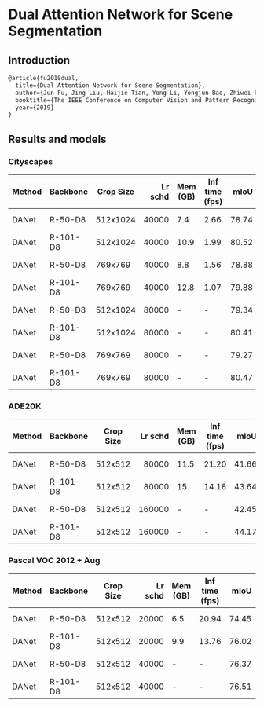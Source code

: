# Dual Attention Network for Scene Segmentation

## Introduction

<!-- [ALGORITHM] -->

```latex
@article{fu2018dual,
  title={Dual Attention Network for Scene Segmentation},
  author={Jun Fu, Jing Liu, Haijie Tian, Yong Li, Yongjun Bao, Zhiwei Fang,and Hanqing Lu},
  booktitle={The IEEE Conference on Computer Vision and Pattern Recognition (CVPR)},
  year={2019}
}
```

## Results and models

### Cityscapes

| Method | Backbone | Crop Size | Lr schd | Mem (GB) | Inf time (fps) |  mIoU | mIoU(ms+flip) | config                                                                                                                    | download                                                                                                                                                                                                                                                                                                                                               |
| ------ | -------- | --------- | ------: | -------- | -------------- | ----: | ------------- | ------------------------------------------------------------------------------------------------------------------------- | ------------------------------------------------------------------------------------------------------------------------------------------------------------------------------------------------------------------------------------------------------------------------------------------------------------------------------------------------------ |
| DANet  | R-50-D8  | 512x1024  |   40000 | 7.4      | 2.66           | 78.74 | -             | [config](   )  | [model](   ) &#124; [log](   )     |
| DANet  | R-101-D8 | 512x1024  |   40000 | 10.9     | 1.99           | 80.52 | -             | [config](   ) | [model](   ) &#124; [log](   ) |
| DANet  | R-50-D8  | 769x769   |   40000 | 8.8      | 1.56           | 78.88 | 80.62         | [config](   )   | [model](   ) &#124; [log](   )         |
| DANet  | R-101-D8 | 769x769   |   40000 | 12.8     | 1.07           | 79.88 | 81.47         | [config](   )  | [model](   ) &#124; [log](   )     |
| DANet  | R-50-D8  | 512x1024  |   80000 | -        | -              | 79.34 | -             | [config](   )  | [model](   ) &#124; [log](   )     |
| DANet  | R-101-D8 | 512x1024  |   80000 | -        | -              | 80.41 | -             | [config](   ) | [model](   ) &#124; [log](   ) |
| DANet  | R-50-D8  | 769x769   |   80000 | -        | -              | 79.27 | 80.96         | [config](   )   | [model](   ) &#124; [log](   )         |
| DANet  | R-101-D8 | 769x769   |   80000 | -        | -              | 80.47 | 82.02         | [config](   )  | [model](   ) &#124; [log](   )     |

### ADE20K

| Method | Backbone | Crop Size | Lr schd | Mem (GB) | Inf time (fps) |  mIoU | mIoU(ms+flip) | config                                                                                                                | download                                                                                                                                                                                                                                                                                                                               |
| ------ | -------- | --------- | ------: | -------- | -------------- | ----: | ------------: | --------------------------------------------------------------------------------------------------------------------- | -------------------------------------------------------------------------------------------------------------------------------------------------------------------------------------------------------------------------------------------------------------------------------------------------------------------------------------- |
| DANet  | R-50-D8  | 512x512   |   80000 | 11.5     | 21.20          | 41.66 |         42.90 | [config](   )   | [model](   ) &#124; [log](   )         |
| DANet  | R-101-D8 | 512x512   |   80000 | 15       | 14.18          | 43.64 |         45.19 | [config](   )  | [model](   ) &#124; [log](   )     |
| DANet  | R-50-D8  | 512x512   |  160000 | -        | -              | 42.45 |         43.25 | [config](   )  | [model](   ) &#124; [log](   )     |
| DANet  | R-101-D8 | 512x512   |  160000 | -        | -              | 44.17 |         45.02 | [config](   ) | [model](   ) &#124; [log](   ) |

### Pascal VOC 2012 + Aug

| Method | Backbone | Crop Size | Lr schd | Mem (GB) | Inf time (fps) |  mIoU | mIoU(ms+flip) | config                                                                                                                 | download                                                                                                                                                                                                                                                                                                                                   |
| ------ | -------- | --------- | ------: | -------- | -------------- | ----: | ------------: | ---------------------------------------------------------------------------------------------------------------------- | ------------------------------------------------------------------------------------------------------------------------------------------------------------------------------------------------------------------------------------------------------------------------------------------------------------------------------------------ |
| DANet  | R-50-D8  | 512x512   |   20000 | 6.5      | 20.94          | 74.45 |         75.69 | [config](   )  | [model](   ) &#124; [log](   )     |
| DANet  | R-101-D8 | 512x512   |   20000 | 9.9      | 13.76          | 76.02 |         77.23 | [config](   ) | [model](   ) &#124; [log](   ) |
| DANet  | R-50-D8  | 512x512   |   40000 | -        | -              | 76.37 |         77.29 | [config](   )  | [model](   ) &#124; [log](   )     |
| DANet  | R-101-D8 | 512x512   |   40000 | -        | -              | 76.51 |         77.32 | [config](   ) | [model](   ) &#124; [log](   ) |
